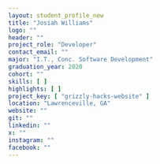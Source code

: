 ```yaml
---
layout: student_profile_new
title: "Josiah Williams"
logo: ""
header: ""
project_role: "Developer"
contact_email: ""
major: "I.T., Conc. Software Development"
graduation_year: 2020
cohort: ""
skills: [ ]
highlights: [ ]
project_key: [ "grizzly-hacks-website" ]
location: "Lawrenceville, GA"
website: ""
git: ""
linkedin: ""
x: ""
instagram: ""
facebook: ""
---
```

